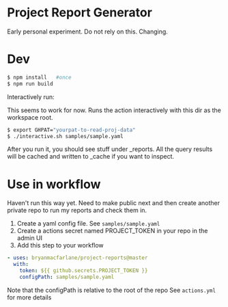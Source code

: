 # Project Report Generator

Early personal experiment.  Do not rely on this.  Changing.

# Dev

```bash
$ npm install   #once
$ npm run build
```

Interactively run:

This seems to work for now.  Runs the action interactively with this dir as the workspace root.

```bash
$ export GHPAT="yourpat-to-read-proj-data"
$ ./interactive.sh samples/sample.yaml
```

After you run it, you should see stuff under _reports.
All the query results will be cached and written to _cache if you want to inspect.

# Use in workflow

Haven't run this way yet.  Need to make public next and then create another private repo to run my reports and check them in.

1. Create a yaml config file.  See `samples/sample.yaml` 
2. Create a actions secret named PROJECT_TOKEN in your repo in the admin UI
3. Add this step to your workflow

```yaml
- uses: bryanmacfarlane/project-reports@master
  with:
    token: ${{ github.secrets.PROJECT_TOKEN }}
    configPath: samples/sample.yaml
```

Note that the configPath is relative to the root of the repo
See `actions.yml` for more details
